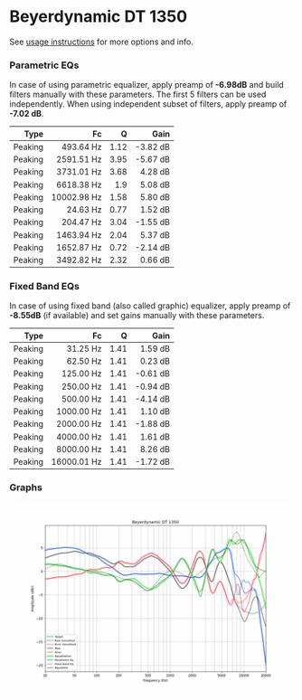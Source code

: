 # Beyerdynamic DT 1350
See [usage instructions](https://github.com/jaakkopasanen/AutoEq#usage) for more options and info.

### Parametric EQs
In case of using parametric equalizer, apply preamp of **-6.98dB** and build filters manually
with these parameters. The first 5 filters can be used independently.
When using independent subset of filters, apply preamp of **-7.02 dB**.

| Type    | Fc          |    Q | Gain     |
|--------:|------------:|-----:|---------:|
| Peaking | 493.64 Hz   | 1.12 | -3.82 dB |
| Peaking | 2591.51 Hz  | 3.95 | -5.67 dB |
| Peaking | 3731.01 Hz  | 3.68 | 4.28 dB  |
| Peaking | 6618.38 Hz  | 1.9  | 5.08 dB  |
| Peaking | 10002.98 Hz | 1.58 | 5.80 dB  |
| Peaking | 24.63 Hz    | 0.77 | 1.52 dB  |
| Peaking | 204.47 Hz   | 3.04 | -1.55 dB |
| Peaking | 1463.94 Hz  | 2.04 | 5.37 dB  |
| Peaking | 1652.87 Hz  | 0.72 | -2.14 dB |
| Peaking | 3492.82 Hz  | 2.32 | 0.66 dB  |

### Fixed Band EQs
In case of using fixed band (also called graphic) equalizer, apply preamp of **-8.55dB**
(if available) and set gains manually with these parameters.

| Type    | Fc          |    Q | Gain     |
|--------:|------------:|-----:|---------:|
| Peaking | 31.25 Hz    | 1.41 | 1.59 dB  |
| Peaking | 62.50 Hz    | 1.41 | 0.23 dB  |
| Peaking | 125.00 Hz   | 1.41 | -0.61 dB |
| Peaking | 250.00 Hz   | 1.41 | -0.94 dB |
| Peaking | 500.00 Hz   | 1.41 | -4.14 dB |
| Peaking | 1000.00 Hz  | 1.41 | 1.10 dB  |
| Peaking | 2000.00 Hz  | 1.41 | -1.88 dB |
| Peaking | 4000.00 Hz  | 1.41 | 1.61 dB  |
| Peaking | 8000.00 Hz  | 1.41 | 8.26 dB  |
| Peaking | 16000.01 Hz | 1.41 | -1.72 dB |

### Graphs
![](./Beyerdynamic%20DT%201350.png)